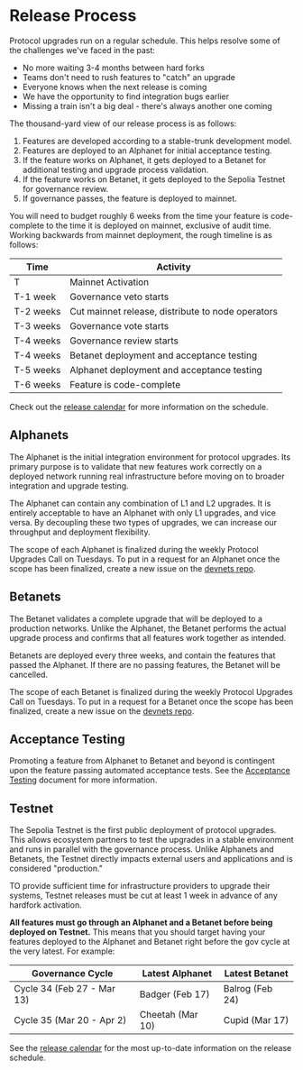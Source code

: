 # Release Process

<!-- toc -->

Protocol upgrades run on a regular schedule. This helps resolve some of the challenges we've faced in the past:

- No more waiting 3-4 months between hard forks
- Teams don't need to rush features to "catch" an upgrade
- Everyone knows when the next release is coming
- We have the opportunity to find integration bugs earlier
- Missing a train isn't a big deal - there's always another one coming

The thousand-yard view of our release process is as follows:

1. Features are developed according to a stable-trunk development model.
2. Features are deployed to an Alphanet for initial acceptance testing.
3. If the feature works on Alphanet, it gets deployed to a Betanet for additional testing and upgrade process
   validation.
4. If the feature works on Betanet, it gets deployed to the Sepolia Testnet for governance review.
5. If governance passes, the feature is deployed to mainnet.

You will need to budget roughly 6 weeks from the time your feature is code-complete to the time it is deployed on
mainnet, exclusive of audit time. Working backwards from mainnet deployment, the rough timeline is as follows:

| Time      | Activity                                          |
|-----------|---------------------------------------------------|
| T         | Mainnet Activation                                |
| T-1 week  | Governance veto starts                            |
| T-2 weeks | Cut mainnet release, distribute to node operators |
| T-3 weeks | Governance vote starts                            |
| T-4 weeks | Governance review starts                          |
| T-4 weeks | Betanet deployment and acceptance testing         |
| T-5 weeks | Alphanet deployment and acceptance testing        |
| T-6 weeks | Feature is code-complete                          |

Check out the [release calendar](./release-calendar.md) for more information on the schedule.

## Alphanets

The Alphanet is the initial integration environment for protocol upgrades. Its primary purpose is to validate
that new features work correctly on a deployed network running real infrastructure before moving on to broader
integration and upgrade testing.

The Alphanet can contain any combination of L1 and L2 upgrades. It is entirely acceptable to have an Alphanet with
only L1 upgrades, and vice versa. By decoupling these two types of upgrades, we can increase our throughput and
deployment flexibility.

The scope of each Alphanet is finalized during the weekly Protocol Upgrades Call on Tuesdays. To put in a request 
for an Alphanet once the scope has been finalized, create a new issue on the
[devnets repo](https://github.com/ethereum-optimism/devnets/issues/new?template=devnet-request.yml).

## Betanets

The Betanet validates a complete upgrade that will be deployed to a production networks. Unlike the Alphanet, the
Betanet performs the actual upgrade process and confirms that all features work together as intended.

Betanets are deployed every three weeks, and contain the features that passed the Alphanet. If there are no passing
features, the Betanet will be cancelled.

The scope of each Betanet is finalized during the weekly Protocol Upgrades Call on Tuesdays. To put in a request
for a Betanet once the scope has been finalized, create a new issue on the
[devnets repo](https://github.com/ethereum-optimism/devnets/issues/new?template=devnet-request.yml).

## Acceptance Testing

Promoting a feature from Alphanet to Betanet and beyond is contingent upon the feature passing automated acceptance 
tests. See the [Acceptance Testing](./acceptance-testing.md) document for more information. 

## Testnet

The Sepolia Testnet is the first public deployment of protocol upgrades. This allows ecosystem partners to test the
upgrades in a stable environment and runs in parallel with the governance process. Unlike Alphanets and Betanets,
the Testnet directly impacts external users and applications and is considered "production."

TO provide sufficient time for infrastructure providers to upgrade their systems, Testnet releases must be cut at
least 1 week in advance of any hardfork activation.

**All features must go through an Alphanet and a Betanet before being deployed on Testnet.** This means that you
should target having your features deployed to the Alphanet and Betanet right before the gov cycle at the very latest.
For example:

| Governance Cycle           | Latest Alphanet  | Latest Betanet  |
|----------------------------|------------------|-----------------|
| Cycle 34 (Feb 27 - Mar 13) | Badger (Feb 17)  | Balrog (Feb 24) |
| Cycle 35 (Mar 20 - Apr 2)  | Cheetah (Mar 10) | Cupid (Mar 17)  |

See the [release calendar](./release-calendar.md) for the most up-to-date information on the release schedule.